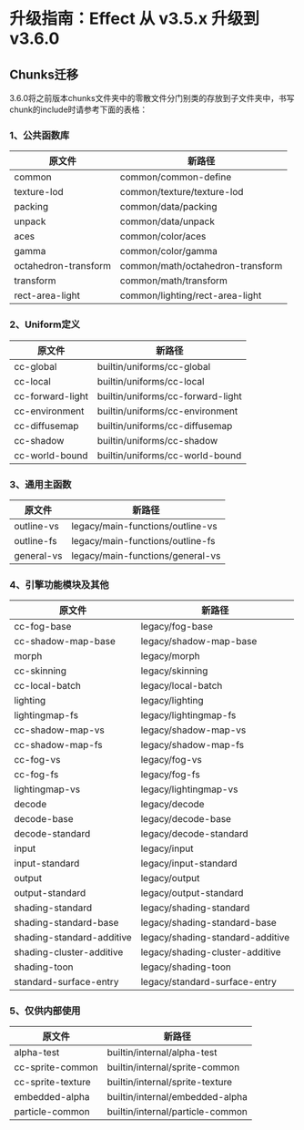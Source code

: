 # 升级指南：Effect 从 v3.5.x 升级到 v3.6.0

## Chunks迁移

3.6.0将之前版本chunks文件夹中的零散文件分门别类的存放到子文件夹中，书写chunk的include时请参考下面的表格：

### 1、公共函数库

| 原文件               | 新路径                           |
| -------------------- | -------------------------------- |
| common               | common/common-define             |
| texture-lod          | common/texture/texture-lod       |
| packing              | common/data/packing              |
| unpack               | common/data/unpack               |
| aces                 | common/color/aces                |
| gamma                | common/color/gamma               |
| octahedron-transform | common/math/octahedron-transform |
| transform            | common/math/transform            |
| rect-area-light      | common/lighting/rect-area-light  |

### 2、Uniform定义

| 原文件           | 新路径                            |
| ---------------- | --------------------------------- |
| cc-global        | builtin/uniforms/cc-global        |
| cc-local         | builtin/uniforms/cc-local         |
| cc-forward-light | builtin/uniforms/cc-forward-light |
| cc-environment   | builtin/uniforms/cc-environment   |
| cc-diffusemap    | builtin/uniforms/cc-diffusemap    |
| cc-shadow        | builtin/uniforms/cc-shadow        |
| cc-world-bound   | builtin/uniforms/cc-world-bound   |

### 3、通用主函数

| 原文件     | 新路径                           |
| ---------- | -------------------------------- |
| outline-vs | legacy/main-functions/outline-vs |
| outline-fs | legacy/main-functions/outline-fs |
| general-vs | legacy/main-functions/general-vs |

### 4、引擎功能模块及其他

| 原文件                    | 新路径                           |
| ------------------------- | -------------------------------- |
| cc-fog-base               | legacy/fog-base                  |
| cc-shadow-map-base        | legacy/shadow-map-base           |
| morph                     | legacy/morph                     |
| cc-skinning               | legacy/skinning                  |
| cc-local-batch            | legacy/local-batch               |
| lighting                  | legacy/lighting                  |
| lightingmap-fs            | legacy/lightingmap-fs            |
| cc-shadow-map-vs          | legacy/shadow-map-vs             |
| cc-shadow-map-fs          | legacy/shadow-map-fs             |
| cc-fog-vs                 | legacy/fog-vs                    |
| cc-fog-fs                 | legacy/fog-fs                    |
| lightingmap-vs            | legacy/lightingmap-vs            |
| decode                    | legacy/decode                    |
| decode-base               | legacy/decode-base               |
| decode-standard           | legacy/decode-standard           |
| input                     | legacy/input                     |
| input-standard            | legacy/input-standard            |
| output                    | legacy/output                    |
| output-standard           | legacy/output-standard           |
| shading-standard          | legacy/shading-standard          |
| shading-standard-base     | legacy/shading-standard-base     |
| shading-standard-additive | legacy/shading-standard-additive |
| shading-cluster-additive  | legacy/shading-cluster-additive  |
| shading-toon              | legacy/shading-toon              |
| standard-surface-entry    | legacy/standard-surface-entry    |

### 5、仅供内部使用

| 原文件            | 新路径                           |
| ----------------- | -------------------------------- |
| alpha-test        | builtin/internal/alpha-test      |
| cc-sprite-common  | builtin/internal/sprite-common   |
| cc-sprite-texture | builtin/internal/sprite-texture  |
| embedded-alpha    | builtin/internal/embedded-alpha  |
| particle-common   | builtin/internal/particle-common |



